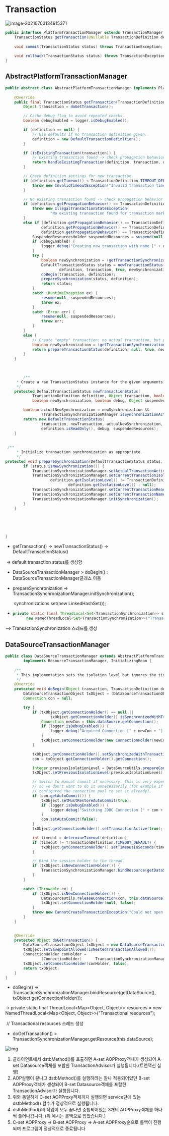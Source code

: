 

# Transaction







![image-20210703134915371](../../../AppData/Roaming/Typora/typora-user-images/image-20210703134915371.png)













```java
public interface PlatformTransactionManager extends TransactionManager {
	TransactionStatus getTransaction(@Nullable TransactionDefinition definition) throws TransactionException;
    
    void commit(TransactionStatus status) throws TransactionException;
    
    void rollback(TransactionStatus status) throws TransactionException;
}
```









## AbstractPlatformTransactionManager

```java
public abstract class AbstractPlatformTransactionManager implements PlatformTransactionManager, Serializable {
	
	@Override
	public final TransactionStatus getTransaction(TransactionDefinition definition) throws TransactionException {
		Object transaction = doGetTransaction();

		// Cache debug flag to avoid repeated checks.
		boolean debugEnabled = logger.isDebugEnabled();

		if (definition == null) {
			// Use defaults if no transaction definition given.
			definition = new DefaultTransactionDefinition();
		}

		if (isExistingTransaction(transaction)) {
			// Existing transaction found -> check propagation behavior to find out how to behave.
			return handleExistingTransaction(definition, transaction, debugEnabled);
		}

		// Check definition settings for new transaction.
		if (definition.getTimeout() < TransactionDefinition.TIMEOUT_DEFAULT) {
			throw new InvalidTimeoutException("Invalid transaction timeout", definition.getTimeout());
		}

		// No existing transaction found -> check propagation behavior to find out how to proceed.
		if (definition.getPropagationBehavior() == TransactionDefinition.PROPAGATION_MANDATORY) {
			throw new IllegalTransactionStateException(
					"No existing transaction found for transaction marked with propagation 'mandatory'");
		}
		else if (definition.getPropagationBehavior() == TransactionDefinition.PROPAGATION_REQUIRED ||
				definition.getPropagationBehavior() == TransactionDefinition.PROPAGATION_REQUIRES_NEW ||
				definition.getPropagationBehavior() == TransactionDefinition.PROPAGATION_NESTED) {
			SuspendedResourcesHolder suspendedResources = suspend(null);
			if (debugEnabled) {
				logger.debug("Creating new transaction with name [" + definition.getName() + "]: " + definition);
			}
			try {
				boolean newSynchronization = (getTransactionSynchronization() != SYNCHRONIZATION_NEVER);
				DefaultTransactionStatus status = newTransactionStatus(
						definition, transaction, true, newSynchronization, debugEnabled, suspendedResources);
				doBegin(transaction, definition);
				prepareSynchronization(status, definition);
				return status;
			}
			catch (RuntimeException ex) {
				resume(null, suspendedResources);
				throw ex;
			}
			catch (Error err) {
				resume(null, suspendedResources);
				throw err;
			}
		}
		else {
			// Create "empty" transaction: no actual transaction, but potentially synchronization.
			boolean newSynchronization = (getTransactionSynchronization() == SYNCHRONIZATION_ALWAYS);
			return prepareTransactionStatus(definition, null, true, newSynchronization, debugEnabled, null);
		}
	}
    

    
    	/**
	 * Create a rae TransactionStatus instance for the given arguments.
	 */
	protected DefaultTransactionStatus newTransactionStatus(
			TransactionDefinition definition, Object transaction, boolean newTransaction,
			boolean newSynchronization, boolean debug, Object suspendedResources) {

		boolean actualNewSynchronization = newSynchronization &&
				!TransactionSynchronizationManager.isSynchronizationActive();
		return new DefaultTransactionStatus(
				transaction, newTransaction, actualNewSynchronization,
				definition.isReadOnly(), debug, suspendedResources);
	}
    
    
 /**
	 * Initialize transaction synchronization as appropriate.
	 */
protected void prepareSynchronization(DefaultTransactionStatus status, TransactionDefinition definition) {
		if (status.isNewSynchronization()) {
			TransactionSynchronizationManager.setActualTransactionActive(status.hasTransaction());
			TransactionSynchronizationManager.setCurrentTransactionIsolationLevel(
					definition.getIsolationLevel() != TransactionDefinition.ISOLATION_DEFAULT ?
							definition.getIsolationLevel() : null);
			TransactionSynchronizationManager.setCurrentTransactionReadOnly(definition.isReadOnly());
			TransactionSynchronizationManager.setCurrentTransactionName(definition.getName());
			TransactionSynchronizationManager.initSynchronization();
		}
	}
    
    
    
    
    
}
```

- getTransaction() -> newTransactionStatus() -> DefaultTransactionStatus() 

​      => default transaction status를 생성함

- DataSourceTransactionManager > doBegin()  : DataSourceTransactionManager클래스 이동

  

- prepareSynchronization => TransactionSynchronizationManager.initSynchronization();

  ​	synchronizations.set(new LinkedHashSet<TransactionSynchronization>());

- ```java
  private static final ThreadLocal<Set<TransactionSynchronization>> synchronizations =
  		new NamedThreadLocal<Set<TransactionSynchronization>>("Transaction synchronizations");
  ```

==> TransactionSynchronization 스레드를 생성





## DataSourceTransactionManager

```java
public class DataSourceTransactionManager extends AbstractPlatformTransactionManager
		implements ResourceTransactionManager, InitializingBean {
        
	/**
	 * This implementation sets the isolation level but ignores the timeout.
	 */
	@Override
	protected void doBegin(Object transaction, TransactionDefinition definition) {
		DataSourceTransactionObject txObject = (DataSourceTransactionObject) transaction;
		Connection con = null;

		try {
			if (txObject.getConnectionHolder() == null ||
					txObject.getConnectionHolder().isSynchronizedWithTransaction()) {
				Connection newCon = this.dataSource.getConnection();
				if (logger.isDebugEnabled()) {
					logger.debug("Acquired Connection [" + newCon + "] for JDBC transaction");
				}
				txObject.setConnectionHolder(new ConnectionHolder(newCon), true);
			}

			txObject.getConnectionHolder().setSynchronizedWithTransaction(true);
			con = txObject.getConnectionHolder().getConnection();

			Integer previousIsolationLevel = DataSourceUtils.prepareConnectionForTransaction(con, definition);
			txObject.setPreviousIsolationLevel(previousIsolationLevel);

			// Switch to manual commit if necessary. This is very expensive in some JDBC drivers,
			// so we don't want to do it unnecessarily (for example if we've explicitly
			// configured the connection pool to set it already).
			if (con.getAutoCommit()) {
				txObject.setMustRestoreAutoCommit(true);
				if (logger.isDebugEnabled()) {
					logger.debug("Switching JDBC Connection [" + con + "] to manual commit");
				}
				con.setAutoCommit(false);
			}
			txObject.getConnectionHolder().setTransactionActive(true);

			int timeout = determineTimeout(definition);
			if (timeout != TransactionDefinition.TIMEOUT_DEFAULT) {
				txObject.getConnectionHolder().setTimeoutInSeconds(timeout);
			}

			// Bind the session holder to the thread.
			if (txObject.isNewConnectionHolder()) {
				TransactionSynchronizationManager.bindResource(getDataSource(), txObject.getConnectionHolder());
			}
		}

		catch (Throwable ex) {
			if (txObject.isNewConnectionHolder()) {
				DataSourceUtils.releaseConnection(con, this.dataSource);
				txObject.setConnectionHolder(null, false);
			}
			throw new CannotCreateTransactionException("Could not open JDBC Connection for transaction", ex);
		}
	}

    
	@Override
	protected Object doGetTransaction() {
		DataSourceTransactionObject txObject = new DataSourceTransactionObject();
		txObject.setSavepointAllowed(isNestedTransactionAllowed());
		ConnectionHolder conHolder =
				(ConnectionHolder) 		TransactionSynchronizationManager.getResource(this.dataSource);
		txObject.setConnectionHolder(conHolder, false);
		return txObject;
	}
}
```

- doBegin() =>  TransactionSynchronizationManager.bindResource(getDataSource(), 				txObject.getConnectionHolder());

-> 	private static final ThreadLocal<Map<Object, Object>> resources =
			new NamedThreadLocal<Map<Object, Object>>("Transactional resources");

​      // Transactional resources 스레드 생성









- doGetTransaction() > TransactionSynchronizationManager.getResource(this.dataSource);











![img](https://images.velog.io/images/sassoon/post/e884e0e7-86a9-457a-8c7b-dc7290d17401/AOP%20Transaction.png)



1. 클라이언트에서 dstbMethod()를 호출하면 A-set AOPProxy객체가 생성되어 A-set Datasource객체를 포함한 TransactionAdvisor가 실행됩니다.(트랜잭션 실행)
2. AOP실행이 끝나고 dstbMethod()를 실행하려는 찰나 적용되어있던 B-set AOPProxy객체가 생성되어 B-set Datasource객체를 포함한 TransactionAdvisor가 실행됩니다.
3. 위와 동일하게 C-set AOPProxy객체까지 실행되면 service단에 있는 dstbMethod() 함수가 정상적으로 실행됩니다.
4. dstbMethod()의 작업이 모두 끝나면 중첩되어있는 3개의 AOPProxy객체를 하나씩 풀어나갑니다. (위 예시는 롤백으로 잡았습니다.)
5. C-set AOPProxy => B-set AOPProxy => A-set AOPProxy순으로 롤백이 진행되며 프로그램이 정상적으로 종료됩니다

